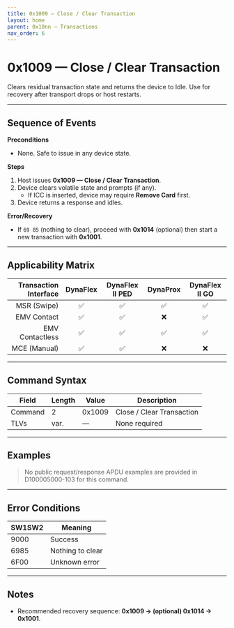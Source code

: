 ```yaml
---
title: 0x1009 — Close / Clear Transaction
layout: home
parent: 0x10nn – Transactions
nav_order: 6
---
```


# 0x1009 — Close / Clear Transaction

Clears residual transaction state and returns the device to Idle. Use for recovery after transport drops or host restarts.

---

## Sequence of Events

**Preconditions**
- None. Safe to issue in any device state.

**Steps**
1. Host issues **0x1009 — Close / Clear Transaction**.
2. Device clears volatile state and prompts (if any).  
   - If ICC is inserted, device may require **Remove Card** first.
3. Device returns a response and idles.

**Error/Recovery**
- If `69 85` (nothing to clear), proceed with **0x1014** (optional) then start a new transaction with **0x1001**.

---

## Applicability Matrix

| Transaction Interface | DynaFlex | DynaFlex II PED | DynaProx | DynaFlex II GO |
|----------------------:|:--------:|:---------------:|:--------:|:--------------:|
| MSR (Swipe)           | ✅       | ✅              | ✅       | ✅             |
| EMV Contact           | ✅       | ✅              | ❌       | ✅             |
| EMV Contactless       | ✅       | ✅              | ✅       | ✅             |
| MCE (Manual)          | ✅       | ✅              | ❌       | ❌             |

---

## Command Syntax

| Field   | Length | Value  | Description                  |
|---------|--------|--------|------------------------------|
| Command | 2      | 0x1009 | Close / Clear Transaction    |
| TLVs    | var.   | —      | None required                |

---

## Examples

> No public request/response APDU examples are provided in D100005000-103 for this command.

---

## Error Conditions

| SW1SW2 | Meaning              |
|--------|----------------------|
| 9000   | Success              |
| 6985   | Nothing to clear     |
| 6F00   | Unknown error        |

---

## Notes
- Recommended recovery sequence: **0x1009 → (optional) 0x1014 → 0x1001**.
